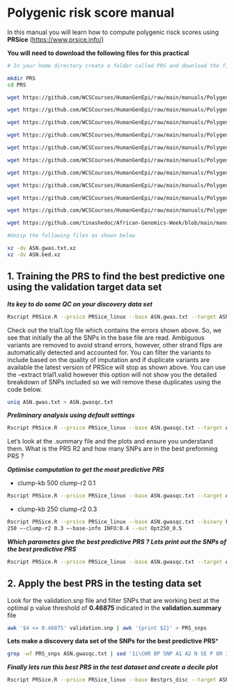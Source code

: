 #  Polygenic risk score manual
In this manual you will learn how to compute polygenic risck scores using **PRSice** (https://www.prsice.info/) 

**You will need to download the following files for this practical** 

```bash
# In your home directory create a folder called PRS and download the files into it

mkdir PRS
cd PRS

wget https://github.com/WCSCourses/HumanGenEpi/raw/main/manuals/Polygenic_risk_scores/ASN.bed.xz

wget https://github.com/WCSCourses/HumanGenEpi/raw/main/manuals/Polygenic_risk_scores/ASN.pheno

wget https://github.com/WCSCourses/HumanGenEpi/raw/main/manuals/Polygenic_risk_scores/ASN.bim

wget https://github.com/WCSCourses/HumanGenEpi/raw/main/manuals/Polygenic_risk_scores/test

wget https://github.com/WCSCourses/HumanGenEpi/raw/main/manuals/Polygenic_risk_scores/validate

wget https://github.com/WCSCourses/HumanGenEpi/raw/main/manuals/Polygenic_risk_scores/ASN.gwas.txt.xz

wget https://github.com/WCSCourses/HumanGenEpi/raw/main/manuals/Polygenic_risk_scores/ASN.cov

wget https://github.com/WCSCourses/HumanGenEpi/raw/main/manuals/Polygenic_risk_scores/ASN.fam

wget https://github.com/WCSCourses/HumanGenEpi/raw/main/manuals/Polygenic_risk_scores/PRSice_linux

wget https://github.com/WCSCourses/HumanGenEpi/raw/main/manuals/Polygenic_risk_scores/PRSice.R

wget https://github.com/tinashedoc/African-Genomics-Week/blob/main/manuals/GWAS/PRSice_mac

#Unzip the following files as shown below

xz -dv ASN.gwas.txt.xz
xz -dv ASN.bed.xz
```


## 1. Training the PRS to find the best predictive one using the validation target data set


***Its key to do some QC on your discovery data set***

``` bash
Rscript PRSice.R --prsice PRSice_linux --base ASN.gwas.txt --target ASN --binary F --keep validate --pheno ASN.pheno --cov ASN.cov --out trial1
```
Check out the trial1.log file which contains the errors shown above. So, we see that initially
the all the SNPs in the base file are read. Ambiguous variants are removed to avoid strand
errors, however, other strand flips are automatically detected and accounted for. You can
filter the variants to include based on the quality of imputation and if duplicate variants are
available the latest version of PRSice will stop as shown above. You can use the –extract
trial1.valid however this option will not show you the detailed breakdown of SNPs included
so we will remove these duplicates using the code below.

``` bash
uniq ASN.gwas.txt > ASN.gwasqc.txt
```

***Preliminary analysis using default settings***

``` bash
Rscript PRSice.R --prsice PRSice_linux --base ASN.gwasqc.txt --target ASN --keep validate --pheno ASN.pheno --binary F --cov ASN.cov --out Prelim
```

Let’s look at the .summary file and the plots and ensure you understand them. What is the
PRS R2 and how many SNPs are in the best preforming PRS ?

***Optimise computation to get the most predictive PRS***

*   clump-kb 500 clump-r2 0.1

``` bash 
Rscript PRSice.R --prsice PRSice_linux --base ASN.gwasqc.txt --target ASN --binary F --keep validate --pheno ASN.pheno --cov ASN.cov –-clump-kb 500 –-clump-r2 0.1 –-base-info INFO:0.4 --out Opt500_0.1
```
*  clump-kb 250 clump-r2 0.3

``` bash
Rscript PRSice.R --prsice PRSice_linux --base ASN.gwasqc.txt --binary F --target ASN --keep validate --pheno ASN.pheno --cov ASN.cov –-clump-kb 
250 –-clump-r2 0.3 –-base-info INFO:0.4 --out Opt250_0.5
```
***Which parametes give the best predictive PRS ? Lets print out the SNPs of the best predictive PRS***

``` bash
Rscript PRSice.R --prsice PRSice_linux --base ASN.gwasqc.txt --target ASN --keep validate --pheno ASN.pheno --binary F --cov ASN.cov –-clump-kb 500 –-clump-r2 0.1 –-base-info INFO:0.4 –-print-snp –-out validation

```

## 2. Apply the best PRS in the testing data set


Look for the validation.snp file and filter SNPs that are working best at the optimal p value threshold of **0.46875** indicated in the **validation.summary** file

``` bash 
awk '$4 <= 0.46875' validation.snp | awk '{print $2}' > PRS_snps
```
**Lets make a discovery data set of the SNPs for the best predictive PRS***

```bash
grep -wf PRS_snps ASN.gwasqc.txt | sed '1i\CHR BP SNP A1 A2	N SE P OR INFO MAF' > Bestprs_disc

```
***Finally lets run this best PRS in the test dataset and create a decile plot***

``` bash
Rscript PRSice.R --prsice PRSice_linux --base Bestprs_disc --target ASN --keep test --pheno ASN.pheno --binary F --cov ASN.cov --no-clump --keep-ambig --fastscore --bar-levels 1 --base-info INFO:0.4 --quantile 10 --quant-break 1,2,3,4,5,6,7,8,9,10 --quant-ref 1 --out test

```
